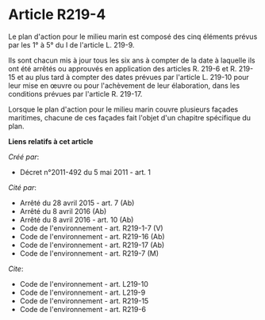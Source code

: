 # Article R219-4

Le plan d'action pour le milieu marin est composé des cinq éléments prévus par les 1° à 5° du I de l'article L. 219-9.

Ils sont chacun mis à jour tous les six ans à compter de la date à laquelle ils ont été arrêtés ou approuvés en application
des articles R. 219-6 et R. 219-15 et au plus tard à compter des dates prévues par l'article L. 219-10 pour leur mise en
œuvre ou pour l'achèvement de leur élaboration, dans les conditions prévues par l'article R. 219-17.

Lorsque le plan d'action pour le milieu marin couvre plusieurs façades maritimes, chacune de ces façades fait l'objet d'un
chapitre spécifique du plan.

**Liens relatifs à cet article**

_Créé par_:

  - Décret n°2011-492 du 5 mai 2011 - art. 1

_Cité par_:

  - Arrêté du 28 avril 2015 - art. 7 (Ab)
  - Arrêté du 8 avril 2016 (Ab)
  - Arrêté du 8 avril 2016 - art. 10 (Ab)
  - Code de l'environnement - art. R219-1-7 (V)
  - Code de l'environnement - art. R219-16 (Ab)
  - Code de l'environnement - art. R219-17 (Ab)
  - Code de l'environnement - art. R219-7 (M)

_Cite_:

  - Code de l'environnement - art. L219-10
  - Code de l'environnement - art. L219-9
  - Code de l'environnement - art. R219-15
  - Code de l'environnement - art. R219-6
